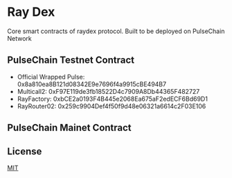 # Ray Dex

Core smart contracts of raydex protocol. Built to be deployed on PulseChain Network

## PulseChain Testnet Contract

- Official Wrapped Pulse: 0x8a810ea8B121d08342E9e7696f4a9915cBE494B7
- Multicall2: 0xF97E119de3fb18522D4c7909A8Db44365F482727
- RayFactory: 0xbCE2a0193F4B445e2068Ea675aF2edECF6Bd69D1
- RayRouter02: 0x259c9904Def4f50f9d48e06321a6614c2F03E106

## PulseChain Mainet Contract

## License

[MIT](LICENSE.txt)
